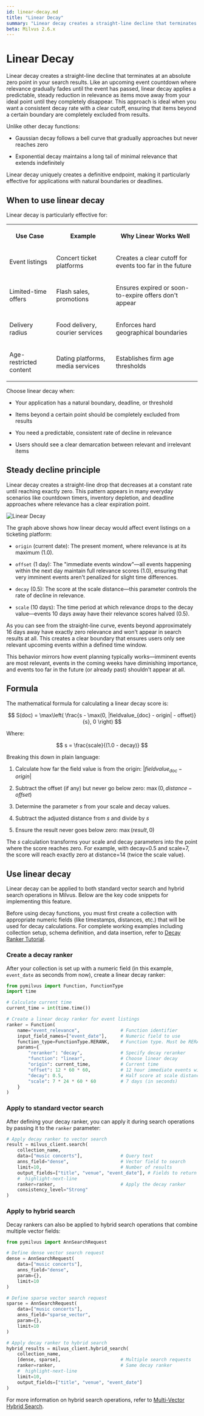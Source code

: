 ```yaml
---
id: linear-decay.md
title: "Linear Decay"
summary: "Linear decay creates a straight-line decline that terminates at an absolute zero point in your search results. Like an upcoming event countdown where relevance gradually fades until the event has passed, linear decay applies a predictable, steady reduction in relevance as items move away from your ideal point until they completely disappear. This approach is ideal when you want a consistent decay rate with a clear cutoff, ensuring that items beyond a certain boundary are completely excluded from results."
beta: Milvus 2.6.x
---
```


# Linear Decay

Linear decay creates a straight-line decline that terminates at an absolute zero point in your search results. Like an upcoming event countdown where relevance gradually fades until the event has passed, linear decay applies a predictable, steady reduction in relevance as items move away from your ideal point until they completely disappear. This approach is ideal when you want a consistent decay rate with a clear cutoff, ensuring that items beyond a certain boundary are completely excluded from results.

Unlike other decay functions:

- Gaussian decay follows a bell curve that gradually approaches but never reaches zero

- Exponential decay maintains a long tail of minimal relevance that extends indefinitely

Linear decay uniquely creates a definitive endpoint, making it particularly effective for applications with natural boundaries or deadlines.

## When to use linear decay

Linear decay is particularly effective for:

<table>
   <tr>
     <th><p>Use Case</p></th>
     <th><p>Example</p></th>
     <th><p>Why Linear Works Well</p></th>
   </tr>
   <tr>
     <td><p>Event listings</p></td>
     <td><p>Concert ticket platforms</p></td>
     <td><p>Creates a clear cutoff for events too far in the future</p></td>
   </tr>
   <tr>
     <td><p>Limited-time offers</p></td>
     <td><p>Flash sales, promotions</p></td>
     <td><p>Ensures expired or soon-to-expire offers don't appear</p></td>
   </tr>
   <tr>
     <td><p>Delivery radius</p></td>
     <td><p>Food delivery, courier services</p></td>
     <td><p>Enforces hard geographical boundaries</p></td>
   </tr>
   <tr>
     <td><p>Age-restricted content</p></td>
     <td><p>Dating platforms, media services</p></td>
     <td><p>Establishes firm age thresholds</p></td>
   </tr>
</table>

Choose linear decay when:

- Your application has a natural boundary, deadline, or threshold

- Items beyond a certain point should be completely excluded from results

- You need a predictable, consistent rate of decline in relevance

- Users should see a clear demarcation between relevant and irrelevant items

## Steady decline principle

Linear decay creates a straight-line drop that decreases at a constant rate until reaching exactly zero. This pattern appears in many everyday scenarios like countdown timers, inventory depletion, and deadline approaches where relevance has a clear expiration point.

![Linear Decay](../../../../../assets/linear-decay.png)

The graph above shows how linear decay would affect event listings on a ticketing platform:

- `origin` (current date): The present moment, where relevance is at its maximum (1.0).

- `offset` (1 day): The "immediate events window"—all events happening within the next day maintain full relevance scores (1.0), ensuring that very imminent events aren't penalized for slight time differences.

- `decay` (0.5): The score at the scale distance—this parameter controls the rate of decline in relevance.

- `scale` (10 days): The time period at which relevance drops to the decay value—events 10 days away have their relevance scores halved (0.5).

As you can see from the straight-line curve, events beyond approximately 16 days away have exactly zero relevance and won't appear in search results at all. This creates a clear boundary that ensures users only see relevant upcoming events within a defined time window.

This behavior mirrors how event planning typically works—imminent events are most relevant, events in the coming weeks have diminishing importance, and events too far in the future (or already past) shouldn't appear at all.

## Formula

The mathematical formula for calculating a linear decay score is:

$$
S(doc) = \max\left( \frac{s - \max(0, |fieldvalue_{doc} - origin| - offset)}{s}, 0 \right)
$$

Where:

$$
s = \frac{scale}{(1.0 - decay)}
$$

Breaking this down in plain language:

1. Calculate how far the field value is from the origin: $|fieldvalue_{doc} - origin|$

2. Subtract the offset (if any) but never go below zero: $\max(0, distance - offset)$

3. Determine the parameter $s$ from your scale and decay values.

4. Subtract the adjusted distance from $s$ and divide by $s$

5. Ensure the result never goes below zero: $\max(result, 0)$

The $s$ calculation transforms your scale and decay parameters into the point where the score reaches zero. For example, with decay=0.5 and scale=7, the score will reach exactly zero at distance=14 (twice the scale value).

## Use linear decay

Linear decay can be applied to both standard vector search and hybrid search operations in Milvus. Below are the key code snippets for implementing this feature.

<div class="alert note">

Before using decay functions, you must first create a collection with appropriate numeric fields (like timestamps, distances, etc.) that will be used for decay calculations. For complete working examples including collection setup, schema definition, and data insertion, refer to [Decay Ranker Tutorial](tutorial-implement-a-time-based-ranking-in-milvus.md).

</div>

### Create a decay ranker

After your collection is set up with a numeric field (in this example, `event_date` as seconds from now), create a linear decay ranker:

```python
from pymilvus import Function, FunctionType
import time

# Calculate current time
current_time = int(time.time())

# Create a linear decay ranker for event listings
ranker = Function(
    name="event_relevance",               # Function identifier
    input_field_names=["event_date"],     # Numeric field to use
    function_type=FunctionType.RERANK,    # Function type. Must be RERANK
    params={
        "reranker": "decay",              # Specify decay reranker
        "function": "linear",             # Choose linear decay
        "origin": current_time,           # Current time
        "offset": 12 * 60 * 60,           # 12 hour immediate events window
        "decay": 0.5,                     # Half score at scale distance
        "scale": 7 * 24 * 60 * 60         # 7 days (in seconds)
    }
)
```

### Apply to standard vector search

After defining your decay ranker, you can apply it during search operations by passing it to the `ranker` parameter:

```python
# Apply decay ranker to vector search
result = milvus_client.search(
    collection_name,
    data=["music concerts"],              # Query text
    anns_field="dense",                   # Vector field to search
    limit=10,                             # Number of results
    output_fields=["title", "venue", "event_date"], # Fields to return
    #  highlight-next-line
    ranker=ranker,                        # Apply the decay ranker
    consistency_level="Strong"
)
```

### Apply to hybrid search

Decay rankers can also be applied to hybrid search operations that combine multiple vector fields:

```python
from pymilvus import AnnSearchRequest

# Define dense vector search request
dense = AnnSearchRequest(
    data=["music concerts"],
    anns_field="dense",
    param={},
    limit=10
)

# Define sparse vector search request
sparse = AnnSearchRequest(
    data=["music concerts"],
    anns_field="sparse_vector",
    param={},
    limit=10
)

# Apply decay ranker to hybrid search
hybrid_results = milvus_client.hybrid_search(
    collection_name,
    [dense, sparse],                      # Multiple search requests
    ranker=ranker,                        # Same decay ranker
    #  highlight-next-line
    limit=10,
    output_fields=["title", "venue", "event_date"]
)
```

For more information on hybrid search operations, refer to [Multi-Vector Hybrid Search](multi-vector-search.md).
